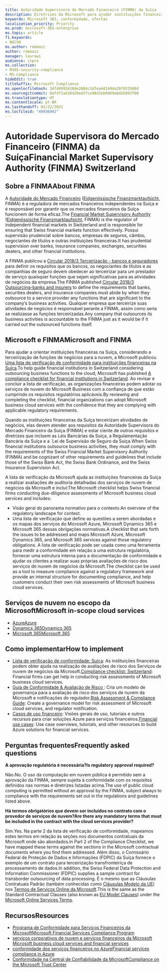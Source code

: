 ```yaml
---
title: Autoridade Supervisora do Mercado Financeiro (FINMA) da Suíça
description: Diretrizes da Microsoft para ajudar instituições financeiras na Suíça com a adoção da nuvem.
keywords: Microsoft 365, conformidade, ofertas
localization_priority: Priority
ms.prod: microsoft-365-enterprise
ms.topic: article
f1.keywords:
- NOCSH
ms.author: robmazz
author: robmazz
manager: laurawi
audience: itpro
ms.collection:
- M365-security-compliance
- MS-Compliance
hideEdit: true
titleSuffix: Microsoft Compliance
ms.openlocfilehash: 3dfd4993428de2884c1d7ea4d149da28f833508d
ms.sourcegitcommit: 8af471ad10420ee5fce98d2eb0d69a6d2b992f08
ms.translationtype: HT
ms.contentlocale: pt-BR
ms.lasthandoff: 01/22/2021
ms.locfileid: "49936942"
---
```

# <a name="financial-market-supervisory-authority-finma-switzerland"></a><span data-ttu-id="de4be-104">Autoridade Supervisora do Mercado Financeiro (FINMA) da Suíça</span><span class="sxs-lookup"><span data-stu-id="de4be-104">Financial Market Supervisory Authority (FINMA) Switzerland</span></span>

## <a name="about-finma"></a><span data-ttu-id="de4be-105">Sobre a FINMA</span><span class="sxs-lookup"><span data-stu-id="de4be-105">About FINMA</span></span>

<span data-ttu-id="de4be-106">A [Autoridade do Mercado Financeiro](https://www.finma.ch/en) ([Eidgenössische Finanzmarktaufsicht](https://www.finma.ch/de/), FINMA) é a reguladora de mercados financeiros independentes na Suíça e é responsável por garantir que os mercados financeiros da Suíça funcionem de forma eficaz.</span><span class="sxs-lookup"><span data-stu-id="de4be-106">The [Financial Market Supervisory Authority](https://www.finma.ch/en) ([Eidgenössische Finanzmarktaufsicht](https://www.finma.ch/de/), FINMA) is the regulator of independent financial markets in Switzerland and is responsible for ensuring that Swiss financial markets function effectively.</span></span> <span data-ttu-id="de4be-107">Possui supervisão prudencial sobre bancos, empresas de seguros, câmbio, negociantes de títulos e outras instituições financeiras.</span><span class="sxs-lookup"><span data-stu-id="de4be-107">It has prudential supervision over banks, insurance companies, exchanges, securities dealers, and other financial institutions.</span></span>

<span data-ttu-id="de4be-108">A FINMA publicou a [Circular 2018/3 Terceirização - bancos e seguradores](https://www.finma.ch/en/~/media/finma/dokumente/rundschreiben-archiv/2018/rs-18-03/finma-rs-2018-03---20170921.pdf?la=en) para definir os requisitos que os bancos, os negociantes de títulos e as companhias de seguro devem obedecer ao terceirizar para um prestador de serviço quaisquer funções que sejam significativas para as atividades de negócios da empresa.</span><span class="sxs-lookup"><span data-stu-id="de4be-108">The FINMA published [Circular 2018/3 Outsourcing–banks and insurers](https://www.finma.ch/en/~/media/finma/dokumente/rundschreiben-archiv/2018/rs-18-03/finma-rs-2018-03---20170921.pdf?la=en) to define the requirements that banks, securities dealers, and insurance companies must abide by when they outsource to a service provider any functions that are significant to the company’s business activities.</span></span> <span data-ttu-id="de4be-109">Qualquer empresa que terceirize suas atividades de negócios é responsável perante a FINMA, assim como seria se realizasse as funções terceirizadas.</span><span class="sxs-lookup"><span data-stu-id="de4be-109">Any company that outsources its business activities is accountable to the FINMA just as it would be if it carried out the outsourced functions itself.</span></span>

## <a name="microsoft-and-finma"></a><span data-ttu-id="de4be-110">Microsoft e FINMA</span><span class="sxs-lookup"><span data-stu-id="de4be-110">Microsoft and FINMA</span></span>

<span data-ttu-id="de4be-111">Para ajudar a orientar instituições financeiras na Suíça, considerando a terceirização de funções de negócios para a nuvem, a Microsoft publicou [Uma lista de verificação de conformidade para instituições financeiras na Suíça](https://aka.ms/FinServ-Guide-Switzerland).</span><span class="sxs-lookup"><span data-stu-id="de4be-111">To help guide financial institutions in Switzerland considering outsourcing business functions to the cloud, Microsoft has published [A compliance checklist for financial institutions in Switzerland](https://aka.ms/FinServ-Guide-Switzerland).</span></span> <span data-ttu-id="de4be-112">Ao revisar e concluir a lista de verificação, as organizações financeiras podem adotar os serviços de nuvem do Microsoft Business com a confiança de que estão cumprindo os requisitos regulatórios aplicáveis.</span><span class="sxs-lookup"><span data-stu-id="de4be-112">By reviewing and completing the checklist, financial organizations can adopt Microsoft business cloud services with the confidence that they are complying with applicable regulatory requirements.</span></span>

<span data-ttu-id="de4be-113">Quando as instituições financeiras da Suíça terceirizam atividades de negócios, elas devem atender aos requisitos da Autoridade Supervisora do Mercado Financeiro da Suíça (FINMA) e estar ciente de outros requisitos e diretrizes que incluem as Leis Bancárias da Suíça, a Regulamentação Bancária da Suíça e a ´Lei de Supervisão de Seguro da Suíça.</span><span class="sxs-lookup"><span data-stu-id="de4be-113">When Swiss financial institutions outsource business activities, they must comply with the requirements of the Swiss Financial Market Supervisory Authority (FINMA) and be cognizant of other requirements and guidelines that include those of the Swiss Bank Act, the Swiss Bank Ordinance, and the Swiss Insurance Supervision Act.</span></span>

<span data-ttu-id="de4be-114">A lista de verificação da Microsoft ajuda as instituições financeiras da Suíça a realizar avaliações de auditoria detalhadas dos serviços de nuvem de negócios da Microsoft e inclui:</span><span class="sxs-lookup"><span data-stu-id="de4be-114">The Microsoft checklist helps Swiss financial firms conducting due-diligence assessments of Microsoft business cloud services and includes:</span></span>

- <span data-ttu-id="de4be-115">Visão geral do panorama normativo para o contexto.</span><span class="sxs-lookup"><span data-stu-id="de4be-115">An overview of the regulatory landscape for context.</span></span>
- <span data-ttu-id="de4be-116">Uma lista de verificação que define as questões a serem abordadas e os mapas dos serviços do Microsoft Azure, Microsoft Dynamics 365 e Microsoft 365 dessas obrigações normativas.</span><span class="sxs-lookup"><span data-stu-id="de4be-116">A checklist that sets forth the issues to be addressed and maps Microsoft Azure, Microsoft Dynamics 365, and Microsoft 365 services against those regulatory obligations.</span></span> <span data-ttu-id="de4be-117">A lista de verificação pode ser usada como uma ferramenta para medir a conformidade em relação a uma estrutura regulatória, fornecer uma estrutura interna para a documentação de conformidade e ajudar os clientes a realizar suas próprias avaliações de risco dos serviços de nuvem de negócios da Microsoft.</span><span class="sxs-lookup"><span data-stu-id="de4be-117">The checklist can be used as a tool to measure compliance against a regulatory framework and provide an internal structure for documenting compliance, and help customers conduct their own risk assessments of Microsoft business cloud services.</span></span>

## <a name="microsoft-in-scope-cloud-services"></a><span data-ttu-id="de4be-118">Serviços de nuvem no escopo da Microsoft</span><span class="sxs-lookup"><span data-stu-id="de4be-118">Microsoft in-scope cloud services</span></span>

- [<span data-ttu-id="de4be-119">Azure</span><span class="sxs-lookup"><span data-stu-id="de4be-119">Azure</span></span>](https://aka.ms/AzureCompliance)
- [<span data-ttu-id="de4be-120">Dynamics 365</span><span class="sxs-lookup"><span data-stu-id="de4be-120">Dynamics 365</span></span>](https://aka.ms/d365-compliance-list)
- [<span data-ttu-id="de4be-121">Microsoft 365</span><span class="sxs-lookup"><span data-stu-id="de4be-121">Microsoft 365</span></span>](https://aka.ms/o365-compliance-framework)

## <a name="how-to-implement"></a><span data-ttu-id="de4be-122">Como implementar</span><span class="sxs-lookup"><span data-stu-id="de4be-122">How to implement</span></span>

- <span data-ttu-id="de4be-123">[Lista de verificação de conformidade: Suíça](https://aka.ms/FinServ-Guide-Switzerland): As instituições financeiras podem obter ajuda na realização de avaliações de risco dos Serviços de nuvem de negócios da Microsoft.</span><span class="sxs-lookup"><span data-stu-id="de4be-123">[Compliance checklist: Switzerland](https://aka.ms/FinServ-Guide-Switzerland): Financial firms can get help in conducting risk assessments of Microsoft business cloud services.</span></span>
- <span data-ttu-id="de4be-124">[Guia de Conformidade & Avaliação de Risco ](https://aka.ms/RiskGovernanceGuide): Cria um modelo de governança para a avaliação de risco dos serviços de nuvem da Microsoft e notificações do regulador.</span><span class="sxs-lookup"><span data-stu-id="de4be-124">[Risk Assessment & Compliance Guide](https://aka.ms/RiskGovernanceGuide): Create a governance model for risk assessment of Microsoft cloud services, and regulator notification.</span></span>
- <span data-ttu-id="de4be-125">[Casos de uso financeiro](https://docs.microsoft.com/azure/industry/financial/): Visões gerais de uso, tutoriais e outros recursos para criar soluções Azure para serviços financeiros.</span><span class="sxs-lookup"><span data-stu-id="de4be-125">[Financial use cases](https://docs.microsoft.com/azure/industry/financial/): Use case overviews, tutorials, and other resources to build Azure solutions for financial services.</span></span>

## <a name="frequently-asked-questions"></a><span data-ttu-id="de4be-126">Perguntas frequentes</span><span class="sxs-lookup"><span data-stu-id="de4be-126">Frequently asked questions</span></span>

<span data-ttu-id="de4be-127">**A aprovação regulatória é necessária?**</span><span class="sxs-lookup"><span data-stu-id="de4be-127">**Is regulatory approval required?**</span></span>

<span data-ttu-id="de4be-128">Não.</span><span class="sxs-lookup"><span data-stu-id="de4be-128">No.</span></span> <span data-ttu-id="de4be-129">O uso da computação em nuvem pública é permitido sem a aprovação da FINMA, sempre sujeita à conformidade com os requisitos definidos nas normas e diretrizes listadas acima.</span><span class="sxs-lookup"><span data-stu-id="de4be-129">The use of public cloud computing is permitted without an approval by the FINMA, subject always to compliance with the requirements set out in the regulations and guidelines listed above.</span></span>

<span data-ttu-id="de4be-130">**Há termos obrigatórios que devem ser incluídos no contrato com o provedor de serviços de nuvem?**</span><span class="sxs-lookup"><span data-stu-id="de4be-130">**Are there any mandatory terms that must be included in the contract with the cloud services provider?**</span></span>

<span data-ttu-id="de4be-131">Sim.</span><span class="sxs-lookup"><span data-stu-id="de4be-131">Yes.</span></span> <span data-ttu-id="de4be-132">Na parte 2 da lista de verificação de conformidade, mapeamos estes termos em relação às seções nos documentos contratuais da Microsoft onde são abordados.</span><span class="sxs-lookup"><span data-stu-id="de4be-132">In Part 2 of the Compliance Checklist, we have mapped these terms against the sections in the Microsoft contractual documents where you find them addressed.</span></span> <span data-ttu-id="de4be-133">Além disso, o Comissário Federal de Proteção de Dados e Informações (FDPIC) da Suíça fornece o exemplo de um contrato para terceirização transfronteiriça de processamento de dados.</span><span class="sxs-lookup"><span data-stu-id="de4be-133">In addition, the Swiss Federal Data Protection and Information Commissioner (FDPIC) supplies a sample contract for transborder outsourcing of data processing.</span></span> <span data-ttu-id="de4be-134">É o mesmo que as Cláusulas Contratuais Padrão (também conhecidas como [Cláusulas Modelo da UE](offering-EU-Model-Clauses.md)) nos [Termos de Serviços Online da Microsoft](https://aka.ms/Online-Services-Terms).</span><span class="sxs-lookup"><span data-stu-id="de4be-134">This is the same as the Standard Contractual Clauses (also known as [EU Model Clauses](offering-EU-Model-Clauses.md)) under the [Microsoft Online Services Terms](https://aka.ms/Online-Services-Terms).</span></span>

## <a name="resources"></a><span data-ttu-id="de4be-135">Recursos</span><span class="sxs-lookup"><span data-stu-id="de4be-135">Resources</span></span>

- [<span data-ttu-id="de4be-136">Programa de Conformidade para Serviços Financeiros da Microsoft</span><span class="sxs-lookup"><span data-stu-id="de4be-136">Microsoft Financial Services Compliance Program</span></span>](https://aka.ms/FSCP-Print)
- [<span data-ttu-id="de4be-137"> serviços corporativos de nuvem e serviços financeiros da Microsoft </span><span class="sxs-lookup"><span data-stu-id="de4be-137">Microsoft business cloud services and financial services</span></span>](https://servicetrust.microsoft.com/viewpage/financialservicesoverview)
- [<span data-ttu-id="de4be-138">conformidade dos serviços financeiros no Azure</span><span class="sxs-lookup"><span data-stu-id="de4be-138">Financial services compliance in Azure</span></span>](https://azure.microsoft.com/resources/videos/azurecon-2015-financial-services-compliance-in-azure/)
- [<span data-ttu-id="de4be-139">Conformidade na Central de Confiabilidade da Microsoft</span><span class="sxs-lookup"><span data-stu-id="de4be-139">Compliance on the Microsoft Trust Center</span></span>](https://www.microsoft.com/trust-center/compliance/compliance-overview)

